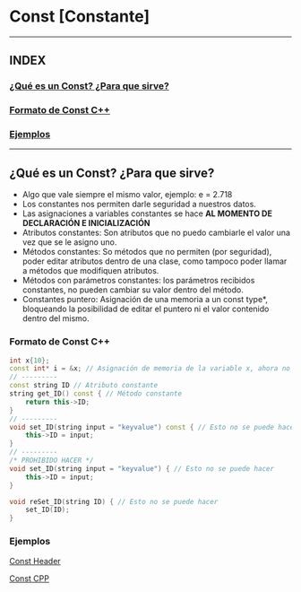 # Const [Constante]
---
## INDEX
### [¿Qué es un Const? ¿Para que sirve?]()
### [Formato de Const C++]()
### [Ejemplos](#ejemplos)
---

## ¿Qué es un Const? ¿Para que sirve?
* Algo que vale siempre el mismo valor, ejemplo: e = 2.718
* Los constantes nos permiten darle seguridad a nuestros datos.
* Las asignaciones a variables constantes se hace **AL MOMENTO DE DECLARACIÓN E INICIALIZACIÓN**
* Atributos constantes: Son atributos que no puedo cambiarle el valor una vez que se le asigno uno.
* Métodos constantes: So métodos que no permiten (por seguridad), poder editar atributos dentro de una clase, como tampoco poder llamar a métodos que modifiquen atributos.
* Métodos con parámetros constantes: los parámetros recibidos constantes, no pueden cambiar su valor dentro del método.
* Constantes puntero: Asignación de una memoria a un const type*, bloqueando la posibilidad de editar el puntero ni el valor contenido dentro del mismo.

### Formato de Const C++
```cpp
int x{10};
const int* i = &x; // Asignación de memoria de la variable x, ahora no puedo editar el *i ni el valor contenido dentro de esa localización
// ---------
const string ID // Atributo constante
string get_ID() const { // Método constante
    return this->ID;
}
// ---------
void set_ID(string input = "keyvalue") const { // Esto no se puede hacer
    this->ID = input;
}
// ---------
/* PROHIBIDO HACER */
void set_ID(string input = "keyvalue") { // Esto no se puede hacer
    this->ID = input;
}

void reSet_ID(string ID) { // Esto no se puede hacer
    set_ID(ID);
}
```

### Ejemplos
[Const Header](cConst.h)

[Const CPP](cConst.h)